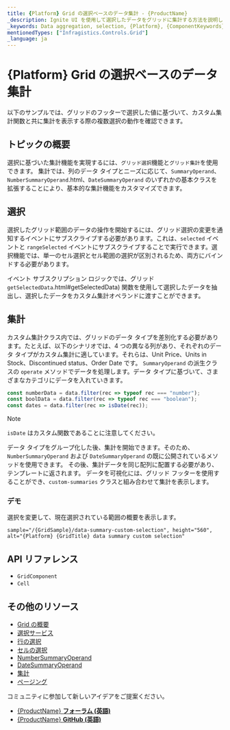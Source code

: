 ```yaml
---
title: {Platform} Grid の選択ベースのデータ集計 - {ProductName}
_description: Ignite UI を使用して選択したデータをグリッドに集計する方法を説明します。次のプロジェクトのために仮想化データと豊富な API でコンテンツを即時に集計します。
_keywords: Data aggregation, selection, {Platform}, {ComponentKeywords}, {ProductName}, Infragistics {Platform}, infragistics, データ集計, 選択, インフラジスティックス
mentionedTypes: ["Infragistics.Controls.Grid"]
_language: ja
---
```


# {Platform} Grid の選択ベースのデータ集計

以下のサンプルでは、グリッドのフッターで選択した値に基づいて、カスタム集計関数と共に集計を表示する際の複数選択の動作を確認できます。

## トピックの概要

選択に基づいた集計機能を実現するには、`グリッド選択`機能と`グリッド集計`を使用できます。
集計では、列のデータ タイプとニーズに応じて、`SummaryOperand`、`NumberSummaryOperand`.html、`DateSummaryOperand` のいずれかの基本クラスを拡張することにより、基本的な集計機能をカスタマイズできます。

## 選択
選択したグリッド範囲のデータの操作を開始するには、グリッド選択の変更を通知するイベントにサブスクライブする必要があります。これは、`selected` イベントと `rangeSelected` イベントにサブスクライブすることで実行できます。選択機能では、単一のセル選択とセル範囲の選択が区別されるため、両方にバインドする必要があります。

イベント サブスクリプション ロジックでは、グリッド `getSelectedData`.html#getSelectedData) 関数を使用して選択したデータを抽出し、選択したデータをカスタム集計オペランドに渡すことができます。


## 集計
カスタム集計クラス内では、グリッドのデータ タイプを差別化する必要があります。たとえば、以下のシナリオでは、4 つの異なる列があり、それぞれのデータ タイプがカスタム集計に適しています。それらは、Unit Price、Units in Stock、Discontinued status、Order Date です。
`SummaryOperand` の派生クラスの `operate` メソッドでデータを処理します。データ タイプに基づいて、さまざまなカテゴリにデータを入れていきます。

```typescript
const numberData = data.filter(rec => typeof rec === "number");
const boolData = data.filter(rec => typeof rec === "boolean");
const dates = data.filter(rec => isDate(rec));
```

> [!Note]
> `isDate` はカスタム関数であることに注意してください。

データ タイプをグループ化した後、集計を開始できます。そのため、`NumberSummaryOperand` および `DateSummaryOperand` の既に公開されているメソッドを使用できます。
その後、集計データを同じ配列に配置する必要があり、テンプレートに返されます。
データを可視化には、グリッド フッターを使用することができ、`custom-summaries` クラスと組み合わせて集計を表示します。

<!-- Angular -->

### デモ
選択を変更して、現在選択されている範囲の概要を表示します。

<!-- NOTE this sample is differed -->

`sample="/{GridSample}/data-summary-custom-selection", height="560", alt="{Platform} {GridTitle} data summary custom selection"`


<!-- end: Angular -->

## API リファレンス

* `GridComponent`
* `Cell`

## その他のリソース
<div class="divider--half"></div>

* [Grid の概要](../data-grid.md)
* [選択サービス]({environment:{Platform}ApiUrl}/classes/gridselectionservice.html)
* [行の選択](row-selection.md)
* [セルの選択](cell-selection.md)
* [NumberSummaryOperand]({environment:{Platform}ApiUrl}/classes/numbersummaryoperand.html)
* [DateSummaryOperand]({environment:{Platform}ApiUrl}/classes/datesummaryoperand.html)
* [集計](summaries.md)
* [ページング](paging.md)

<div class="divider--half"></div>
コミュニティに参加して新しいアイデアをご提案ください。

* [{ProductName} **フォーラム (英語)**]({ForumsLink})
* [{ProductName} **GitHub (英語)**]({GithubLink})